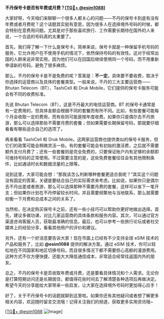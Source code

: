 **不丹保号卡是否有年费或月费？[[TG💪+ @esim1088](https://t.me/s/esim1088)]**

大家好呀，今天咱们来聊聊一个很多人都关心的问题——不丹的保号卡到底有没有年费或者月费呢？这个话题其实挺有意思，因为很多人在选择境外号码的时候，都会特别在意费用问题。尤其是对于那些喜欢旅行、工作需要长期待在国外的人来说，一个合适的号码真的太重要了。

首先，我们得了解一下什么是保号卡。简单来说，保号卡就是一种保留手机号码的服务，它允许用户在不使用手机的情况下，依然保持号码的有效性。这对于经常出国的人群来说非常实用，因为他们可以在回国后继续使用同一个号码，而不用重新申请新的号码，避免了很多麻烦。

那么，不丹的保号卡是不是免费的呢？答案是：**不一定**。具体要不要收费，取决于你选择的运营商以及具体的套餐类型。一般来说，不丹的三大主要运营商——Bhutan Telecom（BT）、TashiCell 和 Druk Mobile，它们提供的保号卡服务可能会有不同的收费标准。

先说 Bhutan Telecom（BT），这是不丹最大的电信运营商。BT 的保号卡通常是有一定费用的，但具体金额会根据不同的套餐而有所不同。比如，有些套餐可能每个月会收取一定的费用，而有些则可能是按年度收费。如果你只是偶尔去不丹旅游，那么可以选择那些不需要月费的套餐；但如果需要长期保留号码，那就要仔细看看有哪些适合自己的选项了。

再来看看 TashiCell 和 Druk Mobile。这两家运营商也提供类似的保号卡服务，但它们的政策可能会稍微灵活一些。有的套餐可能会有初始的激活费，之后就不需要额外支付月费了；还有一些套餐则是完全免费的，只要保证账户内有足够的余额即可维持号码的正常使用。不过需要注意的是，这些免费套餐往往会有其他限制条件，比如通话时长和数据流量的上限等。

说到这里，大家可能会想：“那我该怎么判断哪种套餐更适合我呢？”其实这个问题没有固定的答案，关键是要结合自己的实际需求来考虑。比如说，如果你只是偶尔去不丹出差或者旅游，那么可以选择那种不需要月费的套餐，这样可以省下一笔开支；但如果你计划在不丹停留较长时间，并且需要频繁地与当地联系，那么就需要权衡一下月费和总成本之间的关系了。

当然啦，在决定购买保号卡之前，还有一些小技巧可以帮助你更好地做出选择。首先，建议多做功课，对比几家运营商的具体条款和服务内容。其次，可以通过官方渠道咨询客服人员，获取最准确的信息。最后，也可以参考一些旅行论坛或者社交媒体上的经验分享，看看其他用户的评价和建议。

另外，还有一个好消息要告诉大家！现在市面上已经有不少支持全球 eSIM 技术的产品和服务了，比如 **@esim1088** 提供的解决方案。通过 eSIM 技术，你可以轻松地在不同国家和地区切换号码，而且很多情况下都不需要担心高额的漫游费用。这种方式不仅方便快捷，还能大大降低通信成本，非常适合经常往返国内外的朋友。

总之，不丹的保号卡是否收取年费或月费，还是要看具体情况和个人需求。无论你是打算短期访问还是长期居住，都值得花些时间去了解清楚各种选项后再做决定。希望今天的分享能给大家带来一些启发，让大家在选择境外号码时更加得心应手！

好了，关于不丹保号卡的话题就聊到这里啦。如果你还有其他疑问或者想了解更多相关内容，欢迎随时留言交流哦！记得关注我们的频道，获取更多实用资讯哦~

[[TG💪+ @esim1088](https://t.me/s/esim1088) ![Image](https://i.postimg.cc/4NQfJmqS/Snipaste-2025-05-13-00-14-12.png)]